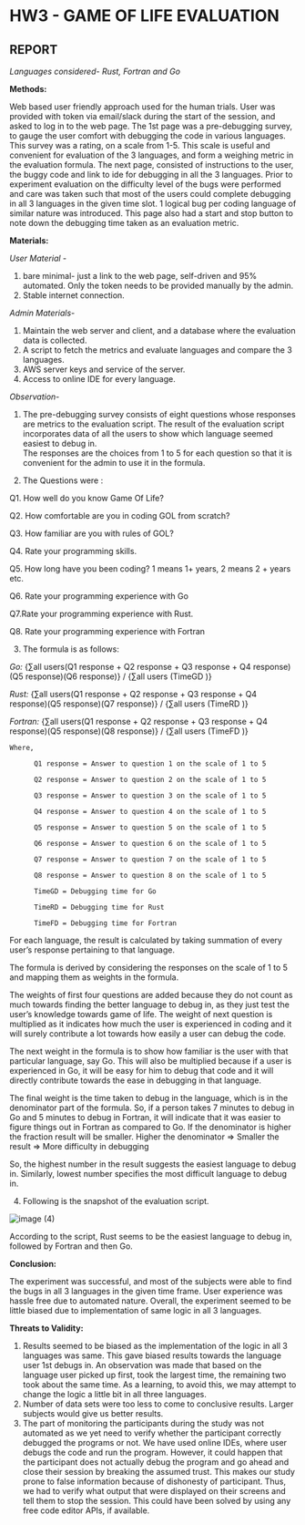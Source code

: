 # HW3 - GAME OF LIFE EVALUATION
## REPORT
*Languages considered- Rust, Fortran and Go*

**Methods:**

Web based user friendly approach used for the human trials.
User was provided with token via email/slack during the start of the session, and asked to log in to the web page.
The 1st page was a pre-debugging survey, to gauge the user comfort with debugging the code in various languages. This survey was a rating, on a scale from 1-5. This scale is useful and convenient for evaluation of the 3 languages, and form a weighing metric in the evaluation formula.
The next page, consisted of instructions to the user, the buggy code and link to ide for debugging in all the 3 languages. Prior to experiment evaluation on the difficulty level of the bugs were performed and care was taken such that most of the users could complete debugging in all 3 languages in the given time slot. 1 logical bug per coding language of similar nature was introduced.
This page also had a start and stop button to note down the debugging time taken as an evaluation metric. 


**Materials:**

*User Material -*

1) bare minimal- just a link to the web page, self-driven and 95% automated. Only the token needs to be provided manually by the admin.
2) Stable internet connection.

*Admin Materials-*

1) Maintain the web server and client, and a database where the evaluation data is collected.
2) A script to fetch the metrics and evaluate languages and compare the 3 languages.
3) AWS server keys and service of the server.
4) Access to online IDE for every language.

*Observation-*

1)	The pre-debugging survey consists of eight questions whose responses are metrics to the evaluation script. The result of the evaluation script incorporates data of all the users to show which language seemed easiest to debug in.  
The responses are the choices from 1 to 5 for each question so that it is convenient for the admin to use it in the formula.

2)	The Questions were :

  Q1. How well do you know Game Of Life?

  Q2. How comfortable are you in coding GOL from scratch?

  Q3. How familiar are you with rules of GOL?

  Q4. Rate your programming skills.

  Q5. How long have you been coding? 1 means 1+ years, 2 means 2 + years etc.

  Q6. Rate your programming experience with Go

  Q7.Rate your programming experience with Rust.

  Q8. Rate your programming experience with Fortran

3)	The formula is as follows:

   *Go:*
          {∑all users(Q1 response + Q2 response + Q3 response + Q4 response)(Q5 response)(Q6 response)} / {∑all users (TimeGD  )}

   *Rust:*
          {∑all users(Q1 response + Q2 response + Q3 response + Q4 response)(Q5 response)(Q7 response)} / {∑all users (TimeRD  )}

   *Fortran:*
          {∑all users(Q1 response + Q2 response + Q3 response + Q4 response)(Q5 response)(Q8 response)} / {∑all users (TimeFD  )}

    Where,

          Q1 response = Answer to question 1 on the scale of 1 to 5

          Q2 response = Answer to question 2 on the scale of 1 to 5

          Q3 response = Answer to question 3 on the scale of 1 to 5

          Q4 response = Answer to question 4 on the scale of 1 to 5

          Q5 response = Answer to question 5 on the scale of 1 to 5

          Q6 response = Answer to question 6 on the scale of 1 to 5

          Q7 response = Answer to question 7 on the scale of 1 to 5

          Q8 response = Answer to question 8 on the scale of 1 to 5

          TimeGD = Debugging time for Go

          TimeRD = Debugging time for Rust

          TimeFD = Debugging time for Fortran

For each language, the result is calculated by taking summation of every user’s response pertaining to that language.

The formula is derived by considering the responses on the scale of 1 to 5 and mapping them as weights in the formula.

The weights of first four questions are added because they do not count as much towards finding the better language to debug in, as they just test the user’s knowledge towards game of life.
The weight of next question is multiplied as it indicates how much the user is experienced in coding and it will surely contribute a lot towards how easily a user can debug the code.

The next weight in the formula is to show how familiar is the user with that particular language, say Go. This will also be multiplied because if a user is experienced in Go, it will be easy for him to debug that code and it will directly contribute towards the ease in debugging in that language.

The final weight is the time taken to debug in the language, which is in the denominator part of the formula. So, if a person takes 7 minutes to debug in Go and 5 minutes to debug in Fortran, it will indicate that it was easier to figure things out in Fortran as compared to Go. If the denominator is higher the fraction result will be smaller. Higher the denominator => Smaller the result => More difficulty in debugging

So, the highest number in the result suggests the easiest language to debug in. Similarly, lowest number specifies the most difficult language to debug in.

4)	Following is the snapshot of the evaluation script.

 ![image (4)](https://user-images.githubusercontent.com/59896588/92016788-d5355500-ed20-11ea-96a3-ea1998344f98.png)

According to the script, Rust seems to be the easiest language to debug in, followed by Fortran and then Go.

**Conclusion:**

The experiment was successful, and most of the subjects were able to find the bugs in all 3 languages in the given time frame. User experience was hassle free due to automated nature. Overall, the experiment seemed to be little biased due to implementation of same logic in all 3 languages.

**Threats to Validity:**

1) Results seemed to be biased as the implementation of the logic in all 3 languages was same. This gave biased results towards the language user 1st debugs in. An observation was made that based on the language user picked up first, took the largest time, the remaining two took about the same time. As a learning, to avoid this, we may attempt to change the logic a little bit in all three languages.
2) Number of data sets were too less to come to conclusive results. Larger subjects would give us better results.
3) The part of monitoring the participants during the study was not automated as we yet need to verify whether the participant correctly debugged the programs or not. We have used online IDEs, where user debugs the code and run the program. However, it could happen that the participant does not actually debug the program and go ahead and close their session by breaking the assumed trust. This makes our study prone to false information because of dishonesty of participant. Thus, we had to verify what output that were displayed on their screens and tell them to stop the session. This could have been solved by using any free code editor APIs, if available.
